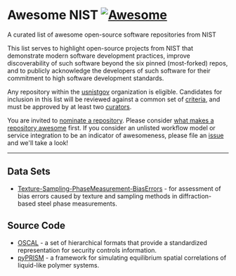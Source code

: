 # Awesome NIST [![Awesome](https://awesome.re/badge.svg)](https://awesome.re)

A curated list of awesome open-source software repositories from NIST

This list serves to highlight open-source projects from NIST that
demonstrate modern software development practices, improve discoverability
of such software beyond the six pinned (most-forked) repos, and to
publicly acknowledge the developers of such software for their
commitment to high software development standards.

Any repository within the [usnistgov][_usng] organization is eligible.
Candidates for inclusion in this list will be reviewed against a common
set of [criteria](AWESOME.md), and must be approved by at least two
[curators][_crtr].

You are invited to [nominate a repository](CONTRIBUTING.md). Please
consider [what makes a repository awesome](AWESOME.md) first. If you
consider an unlisted workflow model or service integration to be an
indicator of awesomeness, please file an [issue][_issu] and we'll take
a look!

---

## Data Sets

* [Texture-Sampling-PhaseMeasurement-BiasErrors](
  https://github.com/usnistgov/Texture-Sampling-PhaseMeasurement-BiasErrors) -
  for assessment of bias errors caused by texture and sampling methods
  in diffraction-based steel phase measurements.

## Source Code

* [OSCAL](https://github.com/usnistgov/OSCAL) - a set of hierarchical formats
  that provide a standardized representation for security controls information.
* [pyPRISM](https://github.com/usnistgov/pyPRISM) - a framework for simulating
  equilibrium spatial correlations of liquid-like polymer systems.
  
  

<!--References-->
[_crtr]: https://github.com/orgs/usnistgov/teams/awesome-nist/members
[_issu]: https://github.com/usnistgov/awesome-nist/issues
[_usng]: https://github.com/usnistgov
